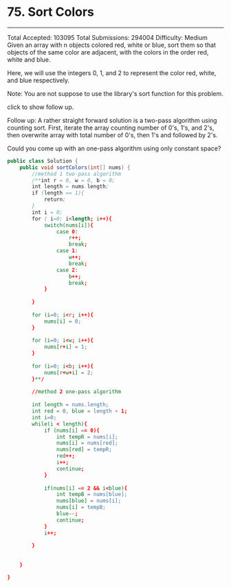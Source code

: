 ﻿# 75. Sort Colors

---

Total Accepted: 103095 Total Submissions: 294004 Difficulty: Medium
Given an array with n objects colored red, white or blue, sort them so that objects of the same color are adjacent, with the colors in the order red, white and blue.

Here, we will use the integers 0, 1, and 2 to represent the color red, white, and blue respectively.

Note:
You are not suppose to use the library's sort function for this problem.

click to show follow up.

Follow up:
A rather straight forward solution is a two-pass algorithm using counting sort.
First, iterate the array counting number of 0's, 1's, and 2's, then overwrite array with total number of 0's, then 1's and followed by 2's.

Could you come up with an one-pass algorithm using only constant space?



```java
public class Solution {
    public void sortColors(int[] nums) {
        //method 1 two-pass algorithm
        /**int r = 0, w = 0, b = 0;
        int length = nums.length;
        if (length == 1){
            return;
        }
        int i = 0;
        for ( i=0; i<length; i++){
            switch(nums[i]){
                case 0:
                    r++;
                    break;
                case 1:
                    w++;
                    break;
                case 2:
                    b++;
                    break;
            }
            
        }
        
        for (i=0; i<r; i++){
            nums[i] = 0;
        }
             
        for (i=0; i<w; i++){
            nums[r+i] = 1;
        }
             
        for (i=0; i<b; i++){
            nums[r+w+i] = 2;
        }**/
        
        //method 2 one-pass algorithm
       
        int length = nums.length;
        int red = 0, blue = length - 1;
        int i=0;
        while(i < length){
            if (nums[i] == 0){
                int tempR = nums[i];
                nums[i] = nums[red];
                nums[red] = tempR;
                red++;
                i++;
                continue;
            } 
            
            if(nums[i] == 2 && i<blue){
                int tempB = nums[blue];
                nums[blue] = nums[i];
                nums[i] = tempB;
                blue--;
                continue;
            }
            i++;
            
        }
        
        
    }

}
```




